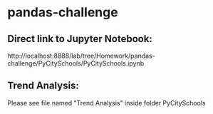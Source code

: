 # pandas-challenge

## Direct link to Jupyter Notebook: 
http://localhost:8888/lab/tree/Homework/pandas-challenge/PyCitySchools/PyCitySchools.ipynb

## Trend Analysis:
Please see file named "Trend Analysis" inside folder PyCitySchools